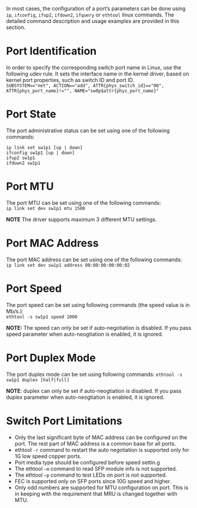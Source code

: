 In most cases, the configuration of a port’s parameters can be done using `ip`, `ifconfig`, `ifup2`, `ifdown2`, `ifquery` or `ethtool` linux commands. The detailed command description and usage examples are provided in this section.  
# Port Identification   
In order to specify the corresponding switch port name in Linux, use the following udev rule. It sets the interface name in the kernel driver, based on kernel port properties, such as switch ID and port ID.  
`SUBSYSTEM=="net", ACTION=="add", ATTR{phys_switch_id}=="00", ATTR{phys_port_name}!="", NAME="sw0p$attr{phys_port_name}"`  

# Port State  
The port administrative status can be set using one of the following commands:

`ip link set sw1p1 [up | down]`  
`ifconfig sw1p1 [up | down]`  
`ifup2 sw1p1`  
`ifdown2 sw1p1`  
# Port MTU  
The port MTU can be set using one of the following commands:  
`ip link set dev sw1p1 mtu 1500`  

**NOTE** The driver supports maximum 3 different MTU settings.

# Port MAC Address  
The port MAC address can be set using one of the following commands:  
`ip link set dev sw1p1 address 00:00:00:00:00:02`  

# Port Speed
The port speed can be set using following commands (the speed value is in Mb/s.):  
`ethtool -s sw1p1 speed 1000`   

**NOTE:** The speed can only be set if auto-negotiation is disabled. If you pass speed parameter when auto-neogtiation is enabled, it is ignored.  

# Port Duplex Mode
The port duplex mode can be set using following commands:
`ethtool -s sw1p1 duplex [half|full]`  

**NOTE**: duplex can only be set if auto-neogtiation is disabled. If you pass duplex parameter when auto-neogtiation is enabled, it is ignored.  

# Switch Port Limitations
* Only the last significant byte of MAC address can be configured on the port. The rest part of MAC address is a common base for all ports. 
* ethtool `-r` command to restart the auto negotiation is supported only for 1G low speed copper ports.
* Port media type should be configured before speed settin.g
* The ethtool `–m` command to read SFP module info is not supported.
* The ethtool `–p` command to test LEDs on port is not supported.
* FEC is supported only on SFP ports since 10G speed and higher.
* Only odd numbers are supported for MTU configuration on port. This is in keeping with the requirement that MRU is changed together with MTU.

